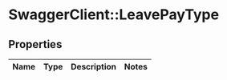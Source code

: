 # SwaggerClient::LeavePayType

## Properties
Name | Type | Description | Notes
------------ | ------------- | ------------- | -------------

